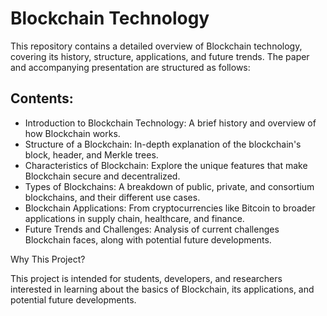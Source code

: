 # Blockchain Technology


This repository contains a detailed overview of Blockchain technology, covering its history, structure, applications, and future trends. The paper and accompanying presentation are structured as follows:


<h2>Contents:</h2>

  <ul>
    <li>Introduction to Blockchain Technology: A brief history and overview of how Blockchain works.</li>
    <li>Structure of a Blockchain: In-depth explanation of the blockchain's block, header, and Merkle trees.</li>
    <li>Characteristics of Blockchain: Explore the unique features that make Blockchain secure and decentralized.</li>
    <li>Types of Blockchains: A breakdown of public, private, and consortium blockchains, and their different use cases.</li>
    <li>Blockchain Applications: From cryptocurrencies like Bitcoin to broader applications in supply chain, healthcare, and finance.</li>
    <li>Future Trends and Challenges: Analysis of current challenges Blockchain faces, along with potential future developments.</li>
  </ul>

Why This Project?

This project is intended for students, developers, and researchers interested in learning about the basics of Blockchain, its applications, and potential future developments.
